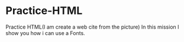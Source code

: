 # Practice-HTML
Practice HTML(I am create a web cite from the picture)
In this mission I show you how i can use a Fonts.
